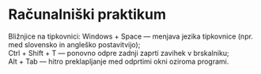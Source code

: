 # Računalniški praktikum
Bližnjice na tipkovnici:
Windows + Space — menjava jezika tipkovnice (npr. med slovensko in angleško postavitvijo);  
Ctrl + Shift + T — ponovno odpre zadnji zaprti zavihek v brskalniku;  
Alt + Tab — hitro preklapljanje med odprtimi okni oziroma programi.

